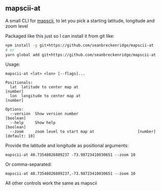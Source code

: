 ## mapscii-at

A small CLI for [mapscii](https://github.com/rastapasta/mapscii), to let you pick a starting latitude, longitude and zoom level

Packaged like this just so I can install it from git like:

```bash
npm install -g git+https://github.com/seanbreckenridge/mapscii-at
# or
yarn global add git+https://github.com/seanbreckenridge/mapscii-at
```

Usage:

```
mapscii-at <lat> <lon> [--flags]...

Positionals:
  lat  latitude to center map at                                        [number]
  lon  longitude to center map at                                       [number]

Options:
  --version  Show version number                                       [boolean]
  --help     Show help                                                 [boolean]
  --zoom     zoom level to start map at                   [number] [default: 10]
```

Provide the latitude and longitude as positional arguments:

`mapscii-at 40.73548026809237 -73.98723410030651 --zoom 10`

Or comma-separated:

`mapscii-at 40.73548026809237,-73.98723410030651 --zoom 10`

All other controls work the same as mapscii
